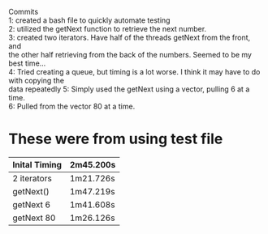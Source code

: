 Commits \
1: created a bash file to quickly automate testing \
2: utilized the getNext function to retrieve the next number. \
3: created two iterators. Have half of the threads getNext from the front, and \
    the other half retrieving from the back of the numbers. Seemed to be my best time... \
4: Tried creating a queue, but timing is a lot worse. I think it may have to do with copying the \
    data repeatedly 
5: Simply used the getNext using a vector, pulling 6 at a time. \
6: Pulled from the vector 80 at a time. 

# These were from using test file
Inital Timing | 2m45.200s |
------------- | --------- |
2 iterators   | 1m21.726s |
getNext()     | 1m47.219s |
getNext 6     | 1m41.608s |
getNext 80    | 1m26.126s |
